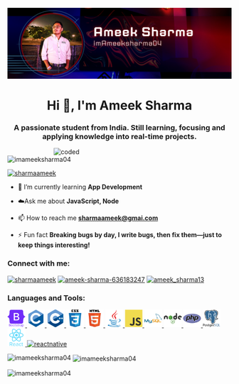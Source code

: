 ![logo](https://github.com/imAmeeksharma04/imAmeeksharma04/blob/main/cc980976-f9ef-46a6-9245-40181bb7ff22.png)
<h1 align="center">Hi 👋, I'm Ameek Sharma</h1>
<h3 align="center">A passionate student from India. Still learning, focusing and applying knowledge into real-time projects.</h3>
<img align="right" alt="coded" width="400" src="https://miro.medium.com/v2/resize:fit:1360/1*zVnWJtyGOX_kUIDm6ccCfQ.gif"></img>

<p align="left"> <img src="https://komarev.com/ghpvc/?username=imameeksharma04&label=Profile%20views&color=0e75b6&style=flat" alt="imameeksharma04" /> </p>

<p align="left"> <a href="https://twitter.com/sharmaameek" target="blank"><img src="https://img.shields.io/twitter/follow/sharmaameek?logo=twitter&style=for-the-badge" alt="sharmaameek" /></a> </p>

- 🌱 I’m currently learning **App Development**

- ☁️Ask me about **JavaScript, Node**

- 📫 How to reach me **sharmaameek@gmai.com**

- ⚡ Fun fact **Breaking bugs by day, I write bugs, then fix them—just to keep things interesting!**

<h3 align="left">Connect with me:</h3>
<p align="left">
<a href="https://twitter.com/sharmaameek" target="blank"><img align="center" src="https://raw.githubusercontent.com/rahuldkjain/github-profile-readme-generator/master/src/images/icons/Social/twitter.svg" alt="sharmaameek" height="30" width="40" /></a>
<a href="https://linkedin.com/in/ameek-sharma-636183247" target="blank"><img align="center" src="https://raw.githubusercontent.com/rahuldkjain/github-profile-readme-generator/master/src/images/icons/Social/linked-in-alt.svg" alt="ameek-sharma-636183247" height="30" width="40" /></a>
<a href="https://instagram.com/ameek_sharma13" target="blank"><img align="center" src="https://raw.githubusercontent.com/rahuldkjain/github-profile-readme-generator/master/src/images/icons/Social/instagram.svg" alt="ameek_sharma13" height="30" width="40" /></a>
</p>

<h3 align="left">Languages and Tools:</h3>
<p align="left"> <a href="https://getbootstrap.com" target="_blank" rel="noreferrer"> <img src="https://raw.githubusercontent.com/devicons/devicon/master/icons/bootstrap/bootstrap-plain-wordmark.svg" alt="bootstrap" width="40" height="40"/> </a> <a href="https://www.cprogramming.com/" target="_blank" rel="noreferrer"> <img src="https://raw.githubusercontent.com/devicons/devicon/master/icons/c/c-original.svg" alt="c" width="40" height="40"/> </a> <a href="https://www.w3schools.com/cpp/" target="_blank" rel="noreferrer"> <img src="https://raw.githubusercontent.com/devicons/devicon/master/icons/cplusplus/cplusplus-original.svg" alt="cplusplus" width="40" height="40"/> </a> <a href="https://www.w3schools.com/css/" target="_blank" rel="noreferrer"> <img src="https://raw.githubusercontent.com/devicons/devicon/master/icons/css3/css3-original-wordmark.svg" alt="css3" width="40" height="40"/> </a> <a href="https://www.w3.org/html/" target="_blank" rel="noreferrer"> <img src="https://raw.githubusercontent.com/devicons/devicon/master/icons/html5/html5-original-wordmark.svg" alt="html5" width="40" height="40"/> </a> <a href="https://www.java.com" target="_blank" rel="noreferrer"> <img src="https://raw.githubusercontent.com/devicons/devicon/master/icons/java/java-original.svg" alt="java" width="40" height="40"/> </a> <a href="https://developer.mozilla.org/en-US/docs/Web/JavaScript" target="_blank" rel="noreferrer"> <img src="https://raw.githubusercontent.com/devicons/devicon/master/icons/javascript/javascript-original.svg" alt="javascript" width="40" height="40"/> </a> <a href="https://www.mysql.com/" target="_blank" rel="noreferrer"> <img src="https://raw.githubusercontent.com/devicons/devicon/master/icons/mysql/mysql-original-wordmark.svg" alt="mysql" width="40" height="40"/> </a> <a href="https://nodejs.org" target="_blank" rel="noreferrer"> <img src="https://raw.githubusercontent.com/devicons/devicon/master/icons/nodejs/nodejs-original-wordmark.svg" alt="nodejs" width="40" height="40"/> </a> <a href="https://www.php.net" target="_blank" rel="noreferrer"> <img src="https://raw.githubusercontent.com/devicons/devicon/master/icons/php/php-original.svg" alt="php" width="40" height="40"/> </a> <a href="https://www.postgresql.org" target="_blank" rel="noreferrer"> <img src="https://raw.githubusercontent.com/devicons/devicon/master/icons/postgresql/postgresql-original-wordmark.svg" alt="postgresql" width="40" height="40"/> </a> <a href="https://reactjs.org/" target="_blank" rel="noreferrer"> <img src="https://raw.githubusercontent.com/devicons/devicon/master/icons/react/react-original-wordmark.svg" alt="react" width="40" height="40"/> </a> <a href="https://reactnative.dev/" target="_blank" rel="noreferrer"> <img src="https://reactnative.dev/img/header_logo.svg" alt="reactnative" width="40" height="40"/> </a> </p>

<p><img align="left" src="https://github-readme-stats.vercel.app/api/top-langs?username=imameeksharma04&show_icons=true&locale=en&layout=compact" alt="imameeksharma04" /></p>

<p>&nbsp;<img align="center" src="https://github-readme-stats.vercel.app/api?username=imameeksharma04&show_icons=true&locale=en" alt="imameeksharma04" /></p>

<p><img align="center" src="https://github-readme-streak-stats.herokuapp.com/?user=imameeksharma04&" alt="imameeksharma04" /></p>
